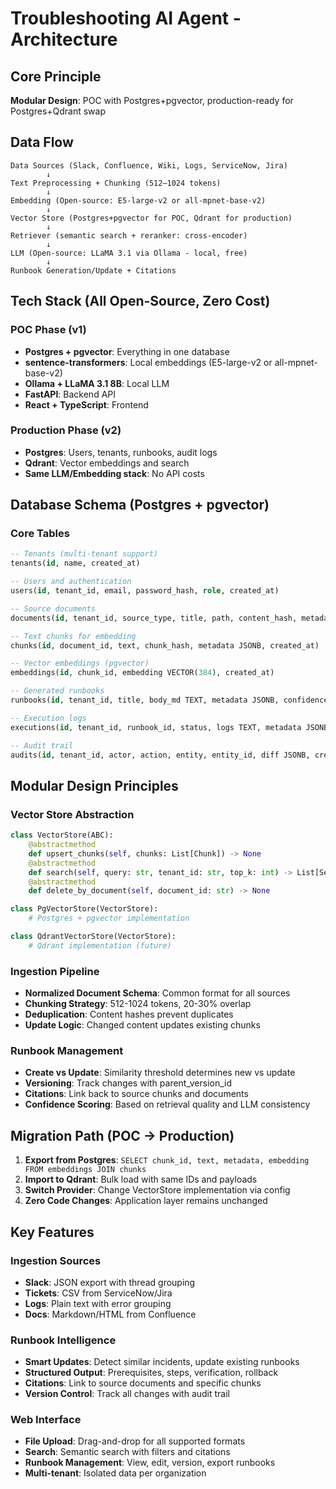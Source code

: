 # Troubleshooting AI Agent - Architecture

## Core Principle
**Modular Design**: POC with Postgres+pgvector, production-ready for Postgres+Qdrant swap

## Data Flow

```
Data Sources (Slack, Confluence, Wiki, Logs, ServiceNow, Jira)
        ↓
Text Preprocessing + Chunking (512–1024 tokens)
        ↓
Embedding (Open-source: E5-large-v2 or all-mpnet-base-v2)
        ↓
Vector Store (Postgres+pgvector for POC, Qdrant for production)
        ↓
Retriever (semantic search + reranker: cross-encoder)
        ↓
LLM (Open-source: LLaMA 3.1 via Ollama - local, free)
        ↓
Runbook Generation/Update + Citations
```

## Tech Stack (All Open-Source, Zero Cost)

### POC Phase (v1)
- **Postgres + pgvector**: Everything in one database
- **sentence-transformers**: Local embeddings (E5-large-v2 or all-mpnet-base-v2)
- **Ollama + LLaMA 3.1 8B**: Local LLM
- **FastAPI**: Backend API
- **React + TypeScript**: Frontend

### Production Phase (v2)
- **Postgres**: Users, tenants, runbooks, audit logs
- **Qdrant**: Vector embeddings and search
- **Same LLM/Embedding stack**: No API costs

## Database Schema (Postgres + pgvector)

### Core Tables
```sql
-- Tenants (multi-tenant support)
tenants(id, name, created_at)

-- Users and authentication
users(id, tenant_id, email, password_hash, role, created_at)

-- Source documents
documents(id, tenant_id, source_type, title, path, content_hash, metadata JSONB, created_at, updated_at)

-- Text chunks for embedding
chunks(id, document_id, text, chunk_hash, metadata JSONB, created_at)

-- Vector embeddings (pgvector)
embeddings(id, chunk_id, embedding VECTOR(384), created_at)

-- Generated runbooks
runbooks(id, tenant_id, title, body_md TEXT, metadata JSONB, confidence NUMERIC, parent_version_id, created_at, updated_at)

-- Execution logs
executions(id, tenant_id, runbook_id, status, logs TEXT, metadata JSONB, created_at)

-- Audit trail
audits(id, tenant_id, actor, action, entity, entity_id, diff JSONB, created_at)
```

## Modular Design Principles

### Vector Store Abstraction
```python
class VectorStore(ABC):
    @abstractmethod
    def upsert_chunks(self, chunks: List[Chunk]) -> None
    @abstractmethod
    def search(self, query: str, tenant_id: str, top_k: int) -> List[SearchResult]
    @abstractmethod
    def delete_by_document(self, document_id: str) -> None

class PgVectorStore(VectorStore):
    # Postgres + pgvector implementation

class QdrantVectorStore(VectorStore):
    # Qdrant implementation (future)
```

### Ingestion Pipeline
- **Normalized Document Schema**: Common format for all sources
- **Chunking Strategy**: 512-1024 tokens, 20-30% overlap
- **Deduplication**: Content hashes prevent duplicates
- **Update Logic**: Changed content updates existing chunks

### Runbook Management
- **Create vs Update**: Similarity threshold determines new vs update
- **Versioning**: Track changes with parent_version_id
- **Citations**: Link back to source chunks and documents
- **Confidence Scoring**: Based on retrieval quality and LLM consistency

## Migration Path (POC → Production)

1. **Export from Postgres**: `SELECT chunk_id, text, metadata, embedding FROM embeddings JOIN chunks`
2. **Import to Qdrant**: Bulk load with same IDs and payloads
3. **Switch Provider**: Change VectorStore implementation via config
4. **Zero Code Changes**: Application layer remains unchanged

## Key Features

### Ingestion Sources
- **Slack**: JSON export with thread grouping
- **Tickets**: CSV from ServiceNow/Jira
- **Logs**: Plain text with error grouping
- **Docs**: Markdown/HTML from Confluence

### Runbook Intelligence
- **Smart Updates**: Detect similar incidents, update existing runbooks
- **Structured Output**: Prerequisites, steps, verification, rollback
- **Citations**: Link to source documents and specific chunks
- **Version Control**: Track all changes with audit trail

### Web Interface
- **File Upload**: Drag-and-drop for all supported formats
- **Search**: Semantic search with filters and citations
- **Runbook Management**: View, edit, version, export runbooks
- **Multi-tenant**: Isolated data per organization
